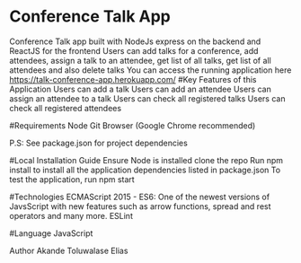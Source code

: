 # Conference Talk App
Conference Talk app built with NodeJs express on the backend and ReactJS for the frontend
Users can add talks for a conference, add attendees, assign a talk to an attendee, get list of all talks, get list of all attendees and also delete talks
You can access the running application here https://talk-conference-app.herokuapp.com/
#Key Features of this Application
Users can add a talk
Users can add an attendee
Users can assign an attendee to a talk
Users can check all registered talks
Users can check all registered attendees

#Requirements
Node
Git
Browser (Google Chrome recommended)

P.S: See package.json for project dependencies

#Local Installation Guide
Ensure Node is installed
clone the repo
Run npm install to install all the application dependencies listed in package.json
To test the application, run npm start

#Technologies
ECMAScript 2015 - ES6: One of the newest versions of JavsScript with new features such as arrow functions, spread and rest operators and many more.
ESLint

#Language
JavaScript

Author
Akande Toluwalase Elias
